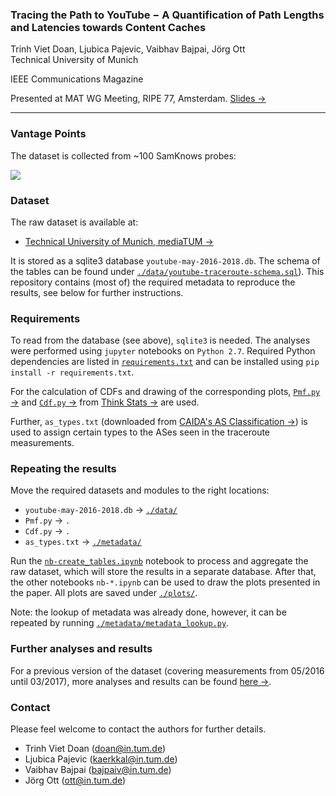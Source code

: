 ### Tracing the Path to YouTube − A Quantification of Path Lengths and Latencies towards Content Caches

Trinh Viet Doan, Ljubica Pajevic, Vaibhav Bajpai, Jörg Ott  
Technical University of Munich

IEEE Communications Magazine  

Presented at MAT WG Meeting, RIPE 77, Amsterdam. [Slides &rarr;](http://home.in.tum.de/~doan/2018-ripe77-slides.pdf)

---

### Vantage Points

The dataset is collected from ~100 SamKnows probes:

![](http://i.imgur.com/zVefNfd.png)

### Dataset

The raw dataset is available at:

* [Technical University of Munich, mediaTUM &rarr;](http://doi.org/10.14459/2018md1447027)

It is stored as a sqlite3 database `youtube-may-2016-2018.db`. The schema of the tables can be found under [`./data/youtube-traceroute-schema.sql`](https://github.com/tv-doan/youtube-traceroutes/blob/master/data/youtube-traceroute-schema.sql)).
This repository contains (most of) the required metadata to reproduce the results, see below for further instructions.

### Requirements

To read from the database (see above), `sqlite3` is needed.
The analyses were performed using `jupyter` notebooks on `Python 2.7`.
Required Python dependencies are listed in [`requirements.txt`](https://github.com/tv-doan/youtube-traceroutes/blob/master/requirements.txt) and can be installed using `pip install -r requirements.txt`.

For the calculation of CDFs and drawing of the corresponding plots, [`Pmf.py` &rarr;](http://greenteapress.com/thinkstats/Pmf.py) and [`Cdf.py` &rarr;](http://greenteapress.com/thinkstats/Cdf.py) from [Think Stats &rarr;](https://greenteapress.com/wp/think-stats-2e/) are used.

Further, `as_types.txt` (downloaded from [CAIDA's AS Classification &rarr;](https://www.caida.org/data/as-classification/)) is used to assign certain types to the ASes seen in the traceroute measurements.  

### Repeating the results
Move the required datasets and modules to the right locations:
- `youtube-may-2016-2018.db` &rarr; [`./data/`](https://github.com/tv-doan/youtube-traceroutes/tree/master/data)
- `Pmf.py` &rarr; `.`
- `Cdf.py` &rarr; `.`
- `as_types.txt` &rarr; [`./metadata/`](https://github.com/tv-doan/youtube-traceroutes/tree/master/metadata)

Run the [`nb-create_tables.ipynb`](https://github.com/tv-doan/youtube-traceroutes/blob/master/nb-create_tables.ipynb) notebook to process and aggregate the raw dataset, which will store the results in a separate database. After that, the other notebooks `nb-*.ipynb` can be used to draw the plots presented in the paper.
All plots are saved under [`./plots/`](https://github.com/tv-doan/youtube-traceroutes/tree/master/plots).

Note: the lookup of metadata was already done, however, it can be repeated by running [`./metadata/metadata_lookup.py`](https://github.com/tv-doan/youtube-traceroutes/blob/master/metadata/metadata_lookup.py).

### Further analyses and results
For a previous version of the dataset (covering measurements from 05/2016 until 03/2017), more analyses and results can be found [here &rarr;](https://www.cm.in.tum.de/fileadmin/w00bvd/www/thesis/mt-doan.pdf).


### Contact

Please feel welcome to contact the authors for further details.

- Trinh Viet Doan (<doan@in.tum.de>)
- Ljubica Pajevic (<kaerkkal@in.tum.de>)
- Vaibhav Bajpai (<bajpaiv@in.tum.de>)
- Jörg Ott (<ott@in.tum.de>)
